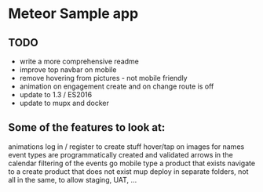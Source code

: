 # Meteor Sample app

## TODO

- write a more comprehensive readme
- improve top navbar on mobile
- remove hovering from pictures - not mobile friendly
- animation on engagement create and on change route is off
- update to 1.3 / ES2016
- update to mupx and docker

## Some of the features to look at:
animations
log in / register to create stuff
hover/tap on images for names
event types are programmatically created and validated
arrows in the calendar
filtering of the events
go mobile
type a product that exists
navigate to a create product that does not exist
mup deploy in separate folders, not all in the same, to allow staging, UAT, ...